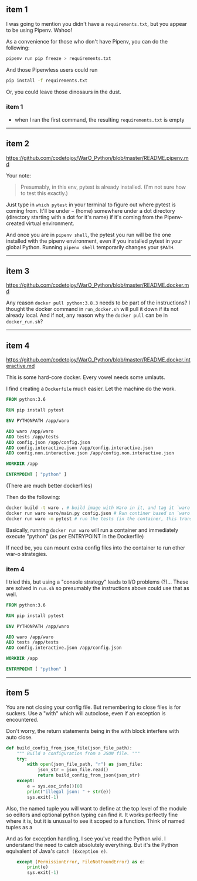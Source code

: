 
## item 1

I was going to mention you didn't have a `requirements.txt`, but you appear to be using Pipenv. Wahoo!

As a convenience for those who don't have Pipenv, you can do the following:

```bash
pipenv run pip freeze > requirements.txt
```

And those Pipenvless users could run

```bash
pip install -f requirements.txt
```

Or, you could leave those dinosaurs in the dust.

### item 1

* when I ran the first command, the resulting `requirements.txt` is empty 

---

## item 2

https://github.com/codetojoy/WarO_Python/blob/master/README.pipenv.md

Your note:

> Presumably, in this env, pytest is already installed. (I'm not sure how to test this exactly.)

Just type in `which pytest` in your terminal to figure out where pytest is coming from. It'll be under `~` (home) somewhere under a dot directory (directory starting with a dot for it's name) if it's coming from the Pipenv-created virtual environment.

And once you are in `pipenv shell`, the pytest you run will be the one installed with the pipenv environment, even if you installed pytest in your global Python. Running `pipenv shell` temporarily changes your `$PATH`.

---

## item 3

https://github.com/codetojoy/WarO_Python/blob/master/README.docker.md

Any reason `docker pull python:3.8.3` needs to be part of the instructions? I thought the docker command in `run_docker.sh` will pull it down if its not already local. And if not, any reason why the `docker pull` can be in `docker_run.sh`?

---

## item 4

https://github.com/codetojoy/WarO_Python/blob/master/README.docker.interactive.md

This is some hard-core docker. Every vowel needs some umlauts.

I find creating a `Dockerfile` much easier. Let the machine do the work.

```Dockerfile
FROM python:3.6

RUN pip install pytest

ENV PYTHONPATH /app/waro

ADD waro /app/waro
ADD tests /app/tests
ADD config.json /app/config.json
ADD config.interactive.json /app/config.interactive.json
ADD config.non.interactive.json /app/config.non.interactive.json

WORKDIR /app

ENTRYPOINT [ "python" ]
```

(There are much better dockerfiles)

Then do the following:

```bash
docker build -t waro . # build image with Waro in it, and tag it `waro`
docker run waro waro/main.py config.json # Run continer based on `waro` image (in the container, this translates to `python waro/main.py config.json`)
docker run waro -m pytest # run the tests (in the container, this translates to `python -m pytest`)
```

Basically, running `docker run waro` will run a container and immediately execute "python" (as per ENTRYPOINT in the Dockerfile)

If need be, you can mount extra config files into the container to run other war-o strategies.

### item 4

I tried this, but using a "console strategy" leads to I/O problems (?)...
These are solved in `run.sh` so presumably the instructions above could 
use that as well. 

```Dockerfile
FROM python:3.6

RUN pip install pytest

ENV PYTHONPATH /app/waro

ADD waro /app/waro
ADD tests /app/tests
ADD config.interactive.json /app/config.json

WORKDIR /app

ENTRYPOINT [ "python" ]
```

---

## item 5

You are not closing your config file. But remembering to close files is for suckers. Use a "with" which will autoclose, even if an exception is encountered.

Don't worry, the return statements being in the with block interfere with auto close.

```python
def build_config_from_json_file(json_file_path):
    """ Build a configuration from a JSON file. """
    try:
        with open(json_file_path, "r") as json_file:
            json_str = json_file.read()
            return build_config_from_json(json_str)
    except:
        e = sys.exc_info()[0]
        print("illegal json: " + str(e))
        sys.exit(-1)
```

Also, the named tuple you will want to define at the top level of the module so editors and optional python typing can find it. It works perfectly fine where it is, but it is unusual to see it scoped to a function. Think of named tuples as a

And as for exception handling, I see you've read the Python wiki. I understand the need to catch absolutely everything. But it's the Python equivalent of Java's `catch (Exception e)`.

```python
    except (PermissionError, FileNotFoundError) as e:
        print(e)
        sys.exit(-1)
```
